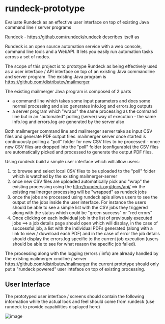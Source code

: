 # rundeck-prototype
Evaluate Rundeck as an effective user interface on top of existing Java command line / server programs

Rundeck - https://github.com/rundeck/rundeck describes itself as

Rundeck is an open source automation service with a web console, command line tools and a WebAPI. It lets you easily run automation tasks across a set of nodes.

The scope of this project is to prototype Rundeck as being effectively used as a user interface / API interface on top of an existing Java commandline and server program. The existing Java program is https://github.com/distributev/mailmerger

The existing mailmerger Java program is composed of 2 parts

* a command line which takes some input parameters and does some normal processing and also generates info.log and errors.log outputs
* a server program which "wraps" the same processing as the command line but in an "automated" polling (server) way of execution - the same info.log and errors.log are generated by the server also

Both mailmerger command line and mailmerger server take as input CSV files and generate PDF output files. mailmerger server once started is continuously polling a "poll" folder for new CSV files to be processed - once new CSV files are dropped into the "poll" folder (configurable) the CSV files are automatically picked and processed to generate the output PDF files.

Using rundeck build a simple user interface which will allow users:

1. to browse and select local CSV files to be uploaded to the "poll" folder which is watched by the existing mailmerger-server
2. once new CSV files are uploaded automatically pick and "wrap" the existing processing using the http://rundeck.org/docs/api/ ==> the existing mailmerger processing will be "wrapped" as rundeck jobs
3. once the jobs are processed using rundeck apis allows users to see the output of the jobs inside the user interface. For instance the users should be able to see a simple list with the CSV jobs they triggered along with the status which could be "green success" or "red errors"
4. Once clicking on each individual job in the list of previously executed jobs ==> a job details page should open which will display, in the case of successful job, a list with the individual PDFs generated (along with a link to view / download each PDF) and in the case of error the job details should display the errors.log specific to the current job execution (users should be able to see for what reason the specific job failed).

The processing along with the logging (errors / info) are already handled by the existing mailmerger cmdline / server https://github.com/distributev/mailmerger the current prototype should only put a "rundeck powered" user inteface on top of existing processing.

## User Interface

The prototyped user interface / screens should contain the following information while the actual look and feel should come from rundeck (use rundeck to provide capabilities displayed here)

![image](https://user-images.githubusercontent.com/19224635/40061442-41d6f718-5859-11e8-8ad7-6e3229a9166d.png)


